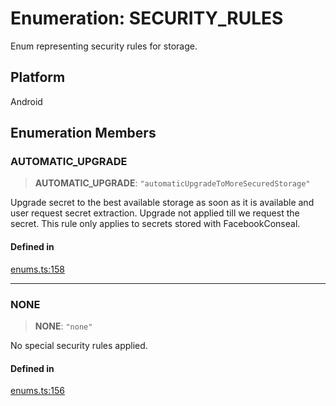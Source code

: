 # Enumeration: SECURITY\_RULES

Enum representing security rules for storage.

## Platform

Android

## Enumeration Members

### AUTOMATIC\_UPGRADE

> **AUTOMATIC\_UPGRADE**: `"automaticUpgradeToMoreSecuredStorage"`

Upgrade secret to the best available storage as soon as it is available and user request secret extraction. Upgrade not applied till we request the secret. This rule only applies to secrets stored with FacebookConseal.

#### Defined in

[enums.ts:158](https://github.com/quangsuong/nts-react-native-keychain/blob/6ec8fdb5b967a106085e74014d8072182c9fca28/src/enums.ts#L158)

***

### NONE

> **NONE**: `"none"`

No special security rules applied.

#### Defined in

[enums.ts:156](https://github.com/quangsuong/nts-react-native-keychain/blob/6ec8fdb5b967a106085e74014d8072182c9fca28/src/enums.ts#L156)
